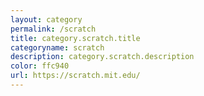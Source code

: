 ```yaml
---
layout: category
permalink: /scratch
title: category.scratch.title
categoryname: scratch
description: category.scratch.description
color: ffc940
url: https://scratch.mit.edu/
---
```

